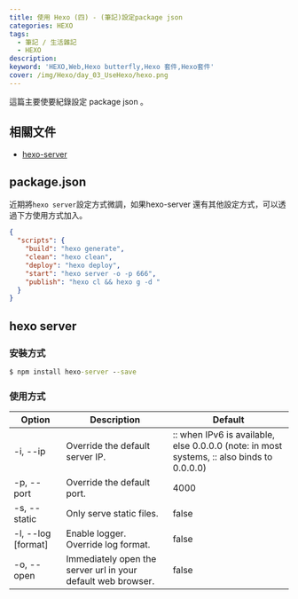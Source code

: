 ```yaml
---
title: 使用 Hexo (四) - (筆記)設定package json
categories: HEXO
tags: 
  - 筆記 / 生活雜記
  - HEXO
description:
keyword: 'HEXO,Web,Hexo butterfly,Hexo 套件,Hexo套件'
cover: /img/Hexo/day_03_UseHexo/hexo.png
---
```

這篇主要使要紀錄設定 package json 。 

## 相關文件
- [hexo-server](https://www.npmjs.com/package/hexo-server)

## package.json
近期將```hexo server```設定方式微調，如果hexo-server 還有其他設定方式，可以透過下方使用方式加入。
```json
{
  "scripts": {
    "build": "hexo generate",
    "clean": "hexo clean",
    "deploy": "hexo deploy",
    "start": "hexo server -o -p 666",
    "publish": "hexo cl && hexo g -d "
  }
}
```

## hexo server
### 安裝方式
```cmd
$ npm install hexo-server --save
```

### 使用方式
| Option             | Description                                                  | Default                                                                                   |
|--------------------|--------------------------------------------------------------|-------------------------------------------------------------------------------------------|
| -i, --ip           | Override the default server IP.                              | :: when IPv6 is available, else 0.0.0.0 (note: in most systems, :: also binds to 0.0.0.0) |
| -p, --port         | Override the default port.                                   | 4000                                                                                      |
| -s, --static       | Only serve static files.                                     | false                                                                                     |
| -l, --log [format] | Enable logger. Override log format.                          | false                                                                                     |
| -o, --open         | Immediately open the server url in your default web browser. | false                                                                                     |

